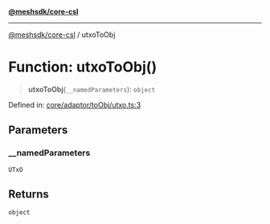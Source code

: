 [**@meshsdk/core-csl**](../README.md)

***

[@meshsdk/core-csl](../globals.md) / utxoToObj

# Function: utxoToObj()

> **utxoToObj**(`__namedParameters`): `object`

Defined in: [core/adaptor/toObj/utxo.ts:3](https://github.com/MeshJS/mesh/blob/1abde1553cbd7cf2cf4e40197fc0de9e4a7d0f49/packages/mesh-core-csl/src/core/adaptor/toObj/utxo.ts#L3)

## Parameters

### \_\_namedParameters

`UTxO`

## Returns

`object`
